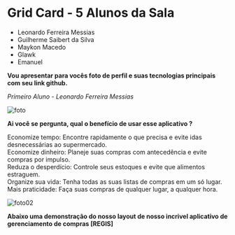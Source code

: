 # Grid Card - 5 Alunos da Sala
 * Leonardo Ferreira Messias
 * Guilherme Saibert da Silva
 * Maykon Macedo
 * Glawk
 * Emanuel

 **Vou apresentar para vocês foto de perfil e suas tecnologias principais com seu link github.**
 
 _Primeiro Aluno - Leonardo Ferreira Messias_

 ![foto](1.jpg)

 **Ai você se pergunta, qual o benefício de usar esse aplicativo ?**

 Economize tempo: Encontre rapidamente o que precisa e evite idas desnecessárias ao supermercado.  
 Economize dinheiro: Planeje suas compras com antecedência e evite compras por impulso.  
 Reduza o desperdício: Controle seus estoques e evite que alimentos estraguem.  
 Organize sua vida: Tenha todas as suas listas de compras em um só lugar.  
 Mais praticidade: Faça suas compras de qualquer lugar, a qualquer hora.  

  ![foto02](img02.jpeg)

  **Abaixo uma demonstração do nosso layout de nosso incrivel aplicativo de gerenciamento de compras [REGIS]**
